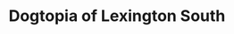 ---
title: "Dogtopia of Lexington South"
url: /lexington/dogtopia-of-lexington-south/
shop: pet grooming
---